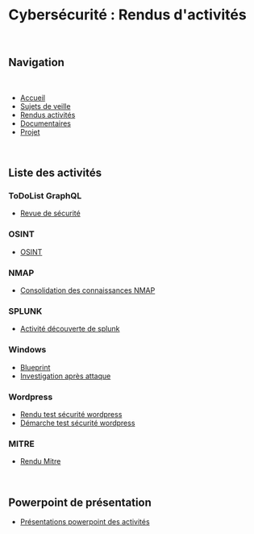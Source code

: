 # Cybersécurité : Rendus d'activités

<br>

## Navigation

<br>

- <a href="https://github.com/Darylabrador/cybersecurite/tree/accueil"> Accueil </a>
- <a href="https://github.com/Darylabrador/cybersecurite/tree/main"> Sujets de veille </a>
- <a href="https://github.com/Darylabrador/cybersecurite/tree/Excels"> Rendus activités </a>
- <a href="https://github.com/Darylabrador/cybersecurite/tree/recapitulatif"> Documentaires </a>
- <a href="https://github.com/Darylabrador/cybersecurite_projets"> Projet </a>

<br>

## Liste des activités 

### ToDoList GraphQL 


- <a href="https://github.com/Darylabrador/cybersecurite/tree/Excels/ToDoList_GraphQL/excels"> Revue de sécurité </a>


### OSINT 

- <a href="https://github.com/Darylabrador/cybersecurite/blob/Excels/OSINT/excels/OSINT.xlsx"> OSINT </a>


### NMAP 


- <a href="https://github.com/Darylabrador/cybersecurite/blob/Excels/NMAP"> Consolidation des connaissances NMAP </a>


### SPLUNK 


- <a href="https://github.com/Darylabrador/cybersecurite/blob/Excels/Splunk/excels/relation_entre_activite_bpsplunk_et_referentiel.xlsx"> Activité découverte de splunk </a>


### Windows 


- <a href="https://github.com/Darylabrador/cybersecurite/blob/Excels/Windows/blueprint/excels/Blueprint.xlsx"> Blueprint </a>
- <a href="https://github.com/Darylabrador/cybersecurite/blob/Excels/Windows/investigation_apres_attaque/excels/investigation_apres_attaque_sur_machine_window.xlsx"> Investigation après attaque </a>

### Wordpress 


- <a href="https://github.com/Darylabrador/cybersecurite/blob/Excels/Securite_wordpress/excels/Securite_CMS.xlsx"> Rendu test sécurité wordpress </a>
- <a href="https://github.com/Darylabrador/cybersecurite/blob/Excels/Securite_wordpress/excels/secu_wordpress.pdf"> Démarche test sécurité wordpress </a>


### MITRE

- <a href="https://github.com/Darylabrador/cybersecurite/tree/Excels/MITRE"> Rendu Mitre </a>

<br>

## Powerpoint de présentation

- <a href="https://github.com/Darylabrador/cybersecurite/tree/Excels/0-PRESENTATION"> Présentations powerpoint des activités </a>